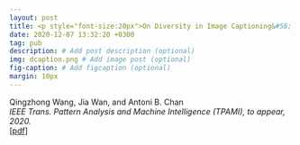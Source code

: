 ```yaml
---
layout: post
title: <p style="font-size:20px">On Diversity in Image Captioning&#58; Metrics and Methods</p>
date: 2020-12-07 13:32:20 +0300
tag: pub
description: # Add post description (optional)
img: dcaption.png # Add image post (optional)
fig-caption: # Add figcaption (optional)
margin: 10px
---
```


Qingzhong Wang, Jia Wan, and Antoni B. Chan   
*IEEE Trans. Pattern Analysis and Machine Intelligence (TPAMI), to appear, 2020.*  
[[pdf](http://visal.cs.cityu.edu.hk/static/pubs/journal/pami20-diverse.pdf)]


